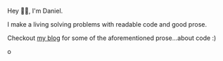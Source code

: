 
Hey 👋🏾, I'm Daniel.

I make a living solving problems with readable code and good prose.

Checkout [my blog](https://danielokeyokoro.com/software) for some of the aforementioned prose...about code :)

[<img align="left" alt="okeyokoro | LinkedIn" width="16px" src="https://cdn.jsdelivr.net/npm/simple-icons@v3/icons/linkedin.svg" />](https://linkedin.com/in/okeyokoro)
